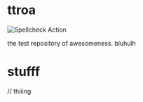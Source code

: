 # ttroa

![Spellcheck Action](https://github.com/Arctenik/ttroa/actions/workflows/check-spelling.yml/badge.svg)
 
the test repository of awesomeness. bluhulh

# stufff

// thiiing
